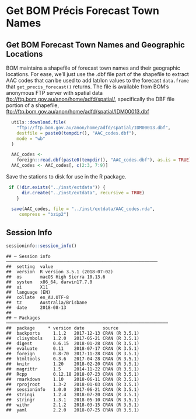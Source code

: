 Get BOM Précis Forecast Town Names
================

## Get BOM Forecast Town Names and Geographic Locations

BOM maintains a shapefile of forecast town names and their geographic
locations. For ease, we’ll just use the .dbf file part of the shapefile
to extract AAC codes that can be used to add lat/lon values to the
forecast `data.frame` that `get_precis_forecast()` returns. The file is
available from BOM’s anonymous FTP server with spatial data
<ftp://ftp.bom.gov.au/anon/home/adfd/spatial/>, specifically the DBF
file portion of a shapefile,
<ftp://ftp.bom.gov.au/anon/home/adfd/spatial/IDM00013.dbf>

``` r
  utils::download.file(
    "ftp://ftp.bom.gov.au/anon/home/adfd/spatial/IDM00013.dbf",
    destfile = paste0(tempdir(), "AAC_codes.dbf"),
    mode = "wb"
  )

  AAC_codes <-
    foreign::read.dbf(paste0(tempdir(), "AAC_codes.dbf"), as.is = TRUE)
  AAC_codes <- AAC_codes[, c(2:3, 7:9)]
```

Save the stations to disk for use in the R package.

``` r
 if (!dir.exists("../inst/extdata")) {
      dir.create("../inst/extdata", recursive = TRUE)
    }

  save(AAC_codes, file = "../inst/extdata/AAC_codes.rda",
     compress = "bzip2")
```

## Session Info

``` r
sessioninfo::session_info()
```

    ## ─ Session info ──────────────────────────────────────────────────────────
    ##  setting  value                       
    ##  version  R version 3.5.1 (2018-07-02)
    ##  os       macOS High Sierra 10.13.6   
    ##  system   x86_64, darwin17.7.0        
    ##  ui       X11                         
    ##  language (EN)                        
    ##  collate  en_AU.UTF-8                 
    ##  tz       Australia/Brisbane          
    ##  date     2018-08-13                  
    ## 
    ## ─ Packages ──────────────────────────────────────────────────────────────
    ##  package     * version date       source        
    ##  backports     1.1.2   2017-12-13 CRAN (R 3.5.1)
    ##  clisymbols    1.2.0   2017-05-21 CRAN (R 3.5.1)
    ##  digest        0.6.15  2018-01-28 CRAN (R 3.5.1)
    ##  evaluate      0.11    2018-07-17 CRAN (R 3.5.1)
    ##  foreign       0.8-70  2017-11-28 CRAN (R 3.5.1)
    ##  htmltools     0.3.6   2017-04-28 CRAN (R 3.5.1)
    ##  knitr         1.20    2018-02-20 CRAN (R 3.5.1)
    ##  magrittr      1.5     2014-11-22 CRAN (R 3.5.1)
    ##  Rcpp          0.12.18 2018-07-23 CRAN (R 3.5.1)
    ##  rmarkdown     1.10    2018-06-11 CRAN (R 3.5.1)
    ##  rprojroot     1.3-2   2018-01-03 CRAN (R 3.5.1)
    ##  sessioninfo   1.0.0   2017-06-21 CRAN (R 3.5.1)
    ##  stringi       1.2.4   2018-07-20 CRAN (R 3.5.1)
    ##  stringr       1.3.1   2018-05-10 CRAN (R 3.5.1)
    ##  withr         2.1.2   2018-03-15 CRAN (R 3.5.1)
    ##  yaml          2.2.0   2018-07-25 CRAN (R 3.5.1)
